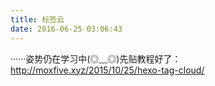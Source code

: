```yaml
---
title: 标签云
date: 2016-06-25 03:06:43
---
```


······姿势仍在学习中(◎﹏◎)先贴教程好了：http://moxfive.xyz/2015/10/25/hexo-tag-cloud/